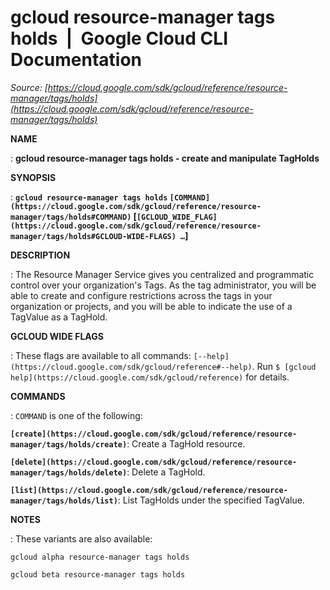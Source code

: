 # gcloud resource-manager tags holds  |  Google Cloud CLI Documentation

*Source: [https://cloud.google.com/sdk/gcloud/reference/resource-manager/tags/holds](https://cloud.google.com/sdk/gcloud/reference/resource-manager/tags/holds)*

**NAME**

: **gcloud resource-manager tags holds - create and manipulate TagHolds**

**SYNOPSIS**

: **`gcloud resource-manager tags holds` `[COMMAND](https://cloud.google.com/sdk/gcloud/reference/resource-manager/tags/holds#COMMAND)` [`[GCLOUD_WIDE_FLAG](https://cloud.google.com/sdk/gcloud/reference/resource-manager/tags/holds#GCLOUD-WIDE-FLAGS) …`]**

**DESCRIPTION**

: The Resource Manager Service gives you centralized and programmatic control over
your organization's Tags. As the tag administrator, you will be able to create
and configure restrictions across the tags in your organization or projects, and
you will be able to indicate the use of a TagValue as a TagHold.

**GCLOUD WIDE FLAGS**

: These flags are available to all commands: `[--help](https://cloud.google.com/sdk/gcloud/reference#--help)`.
Run `$ [gcloud help](https://cloud.google.com/sdk/gcloud/reference)` for details.

**COMMANDS**

: ``COMMAND`` is one of the following:

**`[create](https://cloud.google.com/sdk/gcloud/reference/resource-manager/tags/holds/create)`**:
Create a TagHold resource.

**`[delete](https://cloud.google.com/sdk/gcloud/reference/resource-manager/tags/holds/delete)`**:
Delete a TagHold.

**`[list](https://cloud.google.com/sdk/gcloud/reference/resource-manager/tags/holds/list)`**:
List TagHolds under the specified TagValue.

**NOTES**

: These variants are also available:

```
gcloud alpha resource-manager tags holds
```

```
gcloud beta resource-manager tags holds
```
